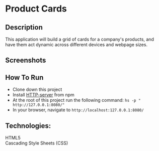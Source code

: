 # Product Cards

## Description
This application will build a grid of cards for a company's products, and have them act dynamic across different devices and webpage sizes.

## Screenshots




## How To Run
* Clone down this project
* Install [HTTP-server](https://www.npmjs.com/package/http-server) from npm
* At the root of this project run the following command: `hs -p " http://127.0.0.1:8080/"`
* In your browser, navigate to `http://localhost:127.0.0.1:8080/`

## Technologies:
HTML5 <br>
Cascading Style Sheets (CSS)
